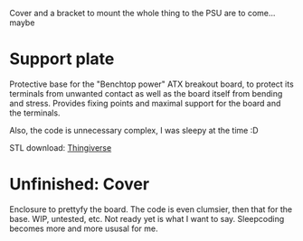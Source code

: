 Cover and a bracket to mount the whole thing to the PSU are to come... maybe
# Support plate
Protective base for the "Benchtop power" ATX breakout board, to protect its terminals from unwanted contact as well as the board itself from bending and stress.
Provides fixing points and maximal support for the board and the terminals.

Also, the code is unnecessary complex, I was sleepy at the time :D

STL download: [Thingiverse](https://www.thingiverse.com/thing:3046510)

# Unfinished: Cover
Enclosure to prettyfy the board. The code is even clumsier, then that for the base. WIP, untested, etc. Not ready yet is what I want to say. Sleepcoding becomes more and more ususal for me.
